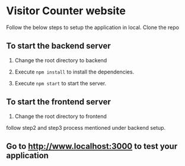 # Visitor Counter website

Follow the below steps to setup the application in local.
Clone the repo

## To start the backend server

1. Change the root directory to backend

2. Execute `npm install` to install the dependencies.

3. Execute `npm start` to start the server.

## To start the frontend server

1. Change the root directory to frontend

follow step2 and step3 process mentioned under backend setup.

## Go to http://www.localhost:3000 to test your application
